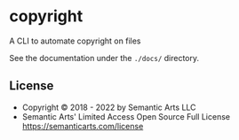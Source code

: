 # copyright

A CLI to automate copyright on files

See the documentation under the `./docs/` directory.

## License

- Copyright © 2018 - 2022 by Semantic Arts LLC
- Semantic Arts' Limited Access Open Source Full License https://semanticarts.com/license
